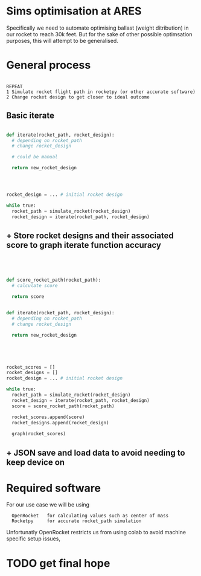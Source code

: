 


# Sims optimisation at ARES


Specifically we need to automate optimising ballast (weight ditribution) in our rocket to reach 30k feet. But for the sake of other possible optimsation purposes, this will attempt to be generalised.

# General process


```

REPEAT
1 Simulate rocket flight path in rocketpy (or other accurate software)
2 Change rocket design to get closer to ideal outcome

```


## Basic iterate 


```Python

def iterate(rocket_path, rocket_design):
  # depending on rocket_path
  # change rocket_design

  # could be manual

  return new_rocket_design




rocket_design = ... # initial rocket design

while true:
  rocket_path = simulate_rocket(rocket_design)
  rocket_design = iterate(rocket_path, rocket_design)

```




## + Store rocket designs and their associated score to graph iterate function accuracy




```Python




def score_rocket_path(rocket_path):
  # calculate score

  return score


def iterate(rocket_path, rocket_design):
  # depending on rocket_path
  # change rocket_design

  return new_rocket_design





rocket_scores = [] 
rocket_designs = [] 
rocket_design = ... # initial rocket design

while true:
  rocket_path = simulate_rocket(rocket_design)
  rocket_design = iterate(rocket_path, rocket_design)
  score = score_rocket_path(rocket_path)

  rocket_scores.append(score)
  rocket_designs.append(rocket_design)
 
  graph(rocket_scores)

```





## + JSON save and load data to avoid needing to keep device on

## 






# Required software

For our use case we will be using 
```
  OpenRocket   for calculating values such as center of mass
  Rocketpy     for accurate rocket_path simulation
```

Unfortunatly OpenRocket restricts us from using colab to avoid machine specific setup issues,







# TODO get final hope